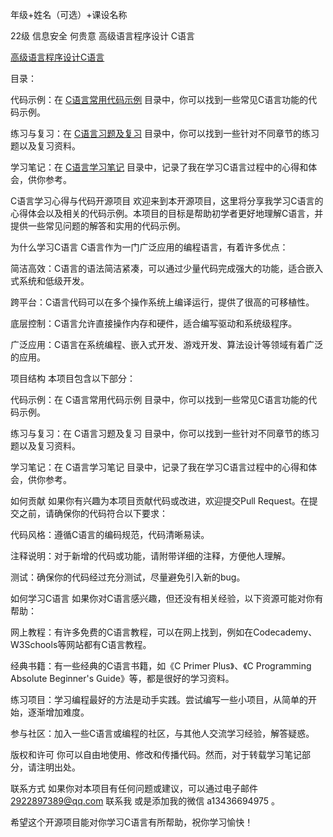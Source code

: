 年级+姓名（可选）+课设名称

22级 信息安全 何贵意 高级语言程序设计 C语言

[高级语言程序设计C语言](https://github.com/ShiyuBanzhou/-C-)

目录：

代码示例：在 [C语言常用代码示例](C语言常用代码示例) 目录中，你可以找到一些常见C语言功能的代码示例。

练习与复习：在 [C语言习题及复习](C语言习题及复习) 目录中，你可以找到一些针对不同章节的练习题以及复习资料。

学习笔记：在 [C语言学习笔记](C语言学习笔记) 目录中，记录了我在学习C语言过程中的心得和体会，供你参考。


C语言学习心得与代码开源项目 欢迎来到本开源项目，这里将分享我学习C语言的心得体会以及相关的代码示例。本项目的目标是帮助初学者更好地理解C语言，并提供一些常见问题的解答和实用的代码示例。

为什么学习C语言 C语言作为一门广泛应用的编程语言，有着许多优点：

简洁高效：C语言的语法简洁紧凑，可以通过少量代码完成强大的功能，适合嵌入式系统和低级开发。

跨平台：C语言代码可以在多个操作系统上编译运行，提供了很高的可移植性。

底层控制：C语言允许直接操作内存和硬件，适合编写驱动和系统级程序。

广泛应用：C语言在系统编程、嵌入式开发、游戏开发、算法设计等领域有着广泛的应用。

项目结构 本项目包含以下部分：

代码示例：在 C语言常用代码示例 目录中，你可以找到一些常见C语言功能的代码示例。

练习与复习：在 C语言习题及复习 目录中，你可以找到一些针对不同章节的练习题以及复习资料。

学习笔记：在 C语言学习笔记 目录中，记录了我在学习C语言过程中的心得和体会，供你参考。

如何贡献 如果你有兴趣为本项目贡献代码或改进，欢迎提交Pull Request。在提交之前，请确保你的代码符合以下要求：

代码风格：遵循C语言的编码规范，代码清晰易读。

注释说明：对于新增的代码或功能，请附带详细的注释，方便他人理解。

测试：确保你的代码经过充分测试，尽量避免引入新的bug。

如何学习C语言 如果你对C语言感兴趣，但还没有相关经验，以下资源可能对你有帮助：

网上教程：有许多免费的C语言教程，可以在网上找到，例如在Codecademy、W3Schools等网站都有C语言教程。

经典书籍：有一些经典的C语言书籍，如《C Primer Plus》、《C Programming Absolute Beginner's Guide》等，都是很好的学习资料。

练习项目：学习编程最好的方法是动手实践。尝试编写一些小项目，从简单的开始，逐渐增加难度。

参与社区：加入一些C语言或编程的社区，与其他人交流学习经验，解答疑惑。

版权和许可 你可以自由地使用、修改和传播代码。然而，对于转载学习笔记部分，请注明出处。

联系方式 如果你对本项目有任何问题或建议，可以通过电子邮件 2922897389@qq.com 联系我 或是添加我的微信 a13436694975 。

希望这个开源项目能对你学习C语言有所帮助，祝你学习愉快！
